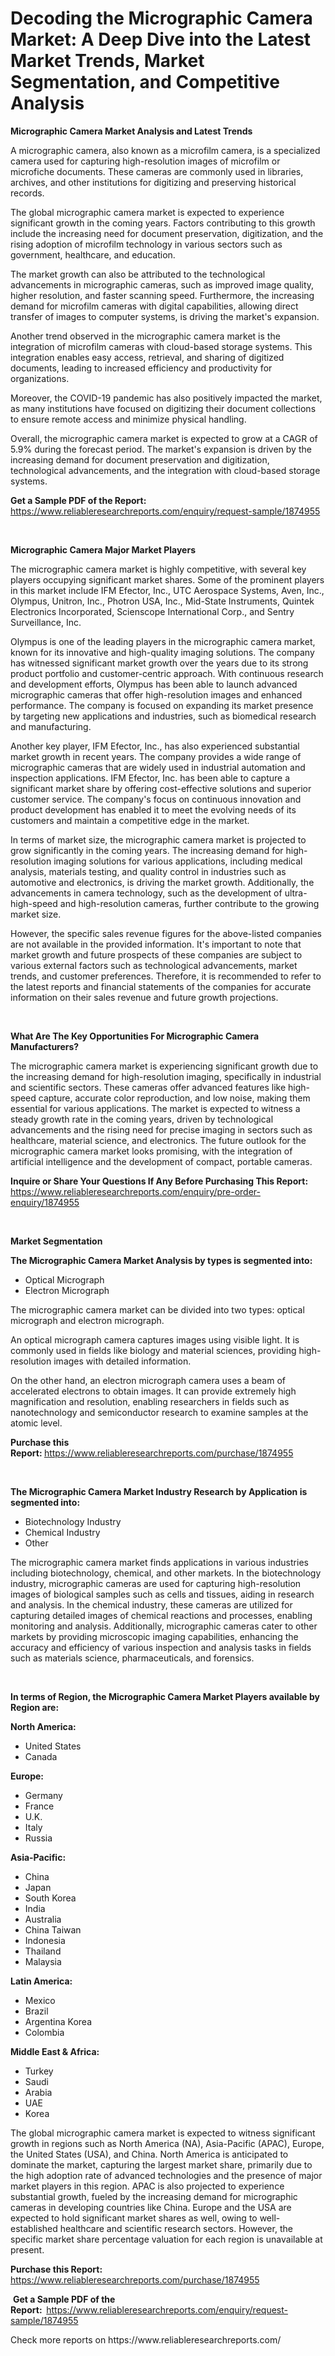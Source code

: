 <p><h1>Decoding the Micrographic Camera Market: A Deep Dive into the Latest Market Trends, Market Segmentation, and Competitive Analysis</h1></p><p><strong>Micrographic Camera Market Analysis and Latest Trends</strong></p>
<p><p>A micrographic camera, also known as a microfilm camera, is a specialized camera used for capturing high-resolution images of microfilm or microfiche documents. These cameras are commonly used in libraries, archives, and other institutions for digitizing and preserving historical records.</p><p>The global micrographic camera market is expected to experience significant growth in the coming years. Factors contributing to this growth include the increasing need for document preservation, digitization, and the rising adoption of microfilm technology in various sectors such as government, healthcare, and education.</p><p>The market growth can also be attributed to the technological advancements in micrographic cameras, such as improved image quality, higher resolution, and faster scanning speed. Furthermore, the increasing demand for microfilm cameras with digital capabilities, allowing direct transfer of images to computer systems, is driving the market's expansion.</p><p>Another trend observed in the micrographic camera market is the integration of microfilm cameras with cloud-based storage systems. This integration enables easy access, retrieval, and sharing of digitized documents, leading to increased efficiency and productivity for organizations.</p><p>Moreover, the COVID-19 pandemic has also positively impacted the market, as many institutions have focused on digitizing their document collections to ensure remote access and minimize physical handling.</p><p>Overall, the micrographic camera market is expected to grow at a CAGR of 5.9% during the forecast period. The market's expansion is driven by the increasing demand for document preservation and digitization, technological advancements, and the integration with cloud-based storage systems.</p></p>
<p><strong>Get a Sample PDF of the Report:&nbsp;</strong> <a href="https://www.reliableresearchreports.com/enquiry/request-sample/1874955">https://www.reliableresearchreports.com/enquiry/request-sample/1874955</a></p>
<p>&nbsp;</p>
<p><strong>Micrographic Camera Major Market Players</strong></p>
<p><p>The micrographic camera market is highly competitive, with several key players occupying significant market shares. Some of the prominent players in this market include IFM Efector, Inc., UTC Aerospace Systems, Aven, Inc., Olympus, Unitron, Inc., Photron USA, Inc., Mid-State Instruments, Quintek Electronics Incorporated, Scienscope International Corp., and Sentry Surveillance, Inc.</p><p>Olympus is one of the leading players in the micrographic camera market, known for its innovative and high-quality imaging solutions. The company has witnessed significant market growth over the years due to its strong product portfolio and customer-centric approach. With continuous research and development efforts, Olympus has been able to launch advanced micrographic cameras that offer high-resolution images and enhanced performance. The company is focused on expanding its market presence by targeting new applications and industries, such as biomedical research and manufacturing.</p><p>Another key player, IFM Efector, Inc., has also experienced substantial market growth in recent years. The company provides a wide range of micrographic cameras that are widely used in industrial automation and inspection applications. IFM Efector, Inc. has been able to capture a significant market share by offering cost-effective solutions and superior customer service. The company's focus on continuous innovation and product development has enabled it to meet the evolving needs of its customers and maintain a competitive edge in the market.</p><p>In terms of market size, the micrographic camera market is projected to grow significantly in the coming years. The increasing demand for high-resolution imaging solutions for various applications, including medical analysis, materials testing, and quality control in industries such as automotive and electronics, is driving the market growth. Additionally, the advancements in camera technology, such as the development of ultra-high-speed and high-resolution cameras, further contribute to the growing market size.</p><p>However, the specific sales revenue figures for the above-listed companies are not available in the provided information. It's important to note that market growth and future prospects of these companies are subject to various external factors such as technological advancements, market trends, and customer preferences. Therefore, it is recommended to refer to the latest reports and financial statements of the companies for accurate information on their sales revenue and future growth projections.</p></p>
<p>&nbsp;</p>
<p><strong>What Are The Key Opportunities For Micrographic Camera Manufacturers?</strong></p>
<p><p>The micrographic camera market is experiencing significant growth due to the increasing demand for high-resolution imaging, specifically in industrial and scientific sectors. These cameras offer advanced features like high-speed capture, accurate color reproduction, and low noise, making them essential for various applications. The market is expected to witness a steady growth rate in the coming years, driven by technological advancements and the rising need for precise imaging in sectors such as healthcare, material science, and electronics. The future outlook for the micrographic camera market looks promising, with the integration of artificial intelligence and the development of compact, portable cameras.</p></p>
<p><strong>Inquire or Share Your Questions If Any Before Purchasing This Report:</strong> <a href="https://www.reliableresearchreports.com/enquiry/pre-order-enquiry/1874955">https://www.reliableresearchreports.com/enquiry/pre-order-enquiry/1874955</a></p>
<p>&nbsp;</p>
<p><strong>Market Segmentation</strong></p>
<p><strong>The Micrographic Camera Market Analysis by types is segmented into:</strong></p>
<p><ul><li>Optical Micrograph</li><li>Electron Micrograph</li></ul></p>
<p><p>The micrographic camera market can be divided into two types: optical micrograph and electron micrograph. </p><p>An optical micrograph camera captures images using visible light. It is commonly used in fields like biology and material sciences, providing high-resolution images with detailed information.</p><p>On the other hand, an electron micrograph camera uses a beam of accelerated electrons to obtain images. It can provide extremely high magnification and resolution, enabling researchers in fields such as nanotechnology and semiconductor research to examine samples at the atomic level.</p></p>
<p><strong>Purchase this Report:&nbsp;</strong><a href="https://www.reliableresearchreports.com/purchase/1874955">https://www.reliableresearchreports.com/purchase/1874955</a></p>
<p>&nbsp;</p>
<p><strong>The Micrographic Camera Market Industry Research by Application is segmented into:</strong></p>
<p><ul><li>Biotechnology Industry</li><li>Chemical Industry</li><li>Other</li></ul></p>
<p><p>The micrographic camera market finds applications in various industries including biotechnology, chemical, and other markets. In the biotechnology industry, micrographic cameras are used for capturing high-resolution images of biological samples such as cells and tissues, aiding in research and analysis. In the chemical industry, these cameras are utilized for capturing detailed images of chemical reactions and processes, enabling monitoring and analysis. Additionally, micrographic cameras cater to other markets by providing microscopic imaging capabilities, enhancing the accuracy and efficiency of various inspection and analysis tasks in fields such as materials science, pharmaceuticals, and forensics.</p></p>
<p>&nbsp;</p>
<p><strong>In terms of Region, the Micrographic Camera Market Players available by Region are:</strong></p>
<p>
    <p> <strong> North America: </strong>
        <ul>
            <li>United States</li>
            <li>Canada</li>
        </ul>
        </p> 
    <p> <strong> Europe: </strong>
        <ul>
            <li>Germany</li>
            <li>France</li>
            <li>U.K.</li>
            <li>Italy</li>
            <li>Russia</li>
        </ul>
        </p> 
    <p> <strong> Asia-Pacific: </strong>
        <ul>
            <li>China</li>
            <li>Japan</li>
            <li>South Korea</li>
            <li>India</li>
            <li>Australia</li>
            <li>China Taiwan</li>
            <li>Indonesia</li>
            <li>Thailand</li>
            <li>Malaysia</li>
        </ul>
        </p> 
    <p> <strong> Latin America: </strong>
        <ul>
            <li>Mexico</li>
            <li>Brazil</li>
            <li>Argentina Korea</li>
            <li>Colombia</li>
        </ul>
        </p> 
    <p> <strong> Middle East & Africa: </strong>
        <ul>
            <li>Turkey</li>
            <li>Saudi</li>
            <li>Arabia</li>
            <li>UAE</li>
            <li>Korea</li>
        </ul>
    </p>
    </p>
<p><p>The global micrographic camera market is expected to witness significant growth in regions such as North America (NA), Asia-Pacific (APAC), Europe, the United States (USA), and China. North America is anticipated to dominate the market, capturing the largest market share, primarily due to the high adoption rate of advanced technologies and the presence of major market players in this region. APAC is also projected to experience substantial growth, fueled by the increasing demand for micrographic cameras in developing countries like China. Europe and the USA are expected to hold significant market shares as well, owing to well-established healthcare and scientific research sectors. However, the specific market share percentage valuation for each region is unavailable at present.</p></p>
<p><strong>Purchase this Report: </strong><a href="https://www.reliableresearchreports.com/purchase/1874955">https://www.reliableresearchreports.com/purchase/1874955</a></p>
<p>&nbsp;<strong>Get a Sample PDF of the Report:&nbsp;&nbsp;</strong><a href="https://www.reliableresearchreports.com/enquiry/request-sample/1874955">https://www.reliableresearchreports.com/enquiry/request-sample/1874955</a></p>
<p><strong></strong></p>
<p>Check more reports on https://www.reliableresearchreports.com/</p>